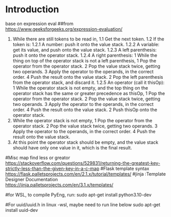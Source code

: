 # Introduction 

base on expression eval
##from https://www.geeksforgeeks.org/expression-evaluation/
1. While there are still tokens to be read in,
   1.1 Get the next token.
   1.2 If the token is:
	   1.2.1 A number: push it onto the value stack.
	   1.2.2 A variable: get its value, and push onto the value stack.
	   1.2.3 A left parenthesis: push it onto the operator stack.
	   1.2.4 A right parenthesis:
		 1 While the thing on top of the operator stack is not a
		   left parenthesis,
			 1 Pop the operator from the operator stack.
			 2 Pop the value stack twice, getting two operands.
			 3 Apply the operator to the operands, in the correct order.
			 4 Push the result onto the value stack.
		 2 Pop the left parenthesis from the operator stack, and discard it.
	   1.2.5 An operator (call it thisOp):
		 1 While the operator stack is not empty, and the top thing on the
		   operator stack has the same or greater precedence as thisOp,
		   1 Pop the operator from the operator stack.
		   2 Pop the value stack twice, getting two operands.
		   3 Apply the operator to the operands, in the correct order.
		   4 Push the result onto the value stack.
		 2 Push thisOp onto the operator stack.
2. While the operator stack is not empty,
	1 Pop the operator from the operator stack.
	2 Pop the value stack twice, getting two operands.
	3 Apply the operator to the operands, in the correct order.
	4 Push the result onto the value stack.
3. At this point the operator stack should be empty, and the value
   stack should have only one value in it, which is the final result.


#Misc
map find less or greator
https://stackoverflow.com/questions/529831/returning-the-greatest-key-strictly-less-than-the-given-key-in-a-c-map
#Flask template syntax
https://flask.palletsprojects.com/en/2.1.x/tutorial/templates/
#jinja :Template Designer Documentation
https://jinja.palletsprojects.com/en/3.1.x/templates/

#for WSL, to compile PyEng, run:
sudo apt-get install python3.10-dev

#For uuid/uuid.h in linux -wsl, maybe need to run line below
sudo apt-get install uuid-dev

